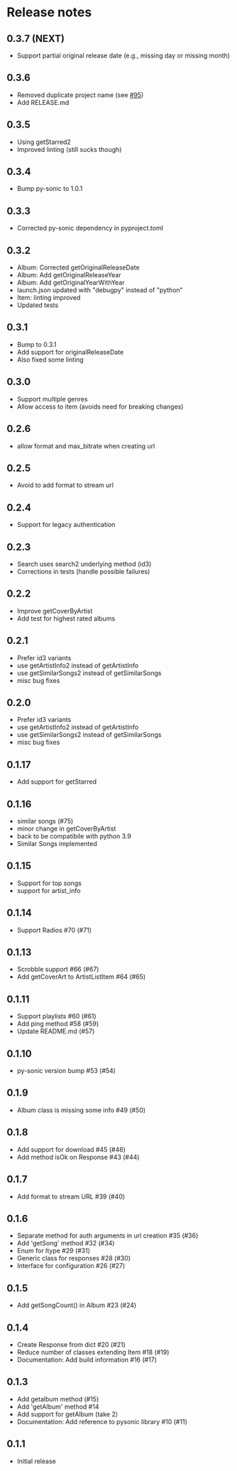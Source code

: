 # Release notes

## 0.3.7 (NEXT)

- Support partial original release date (e.g., missing day or missing month)

## 0.3.6

- Removed duplicate project name (see [#95](https://github.com/GioF71/subsonic-connector/issues/95))
- Add RELEASE.md

## 0.3.5

- Using getStarred2
- Improved linting (still sucks though)

## 0.3.4

- Bump py-sonic to 1.0.1

## 0.3.3

- Corrected py-sonic dependency in pyproject.toml

## 0.3.2

- Album: Corrected getOriginalReleaseDate
- Album: Add getOriginalReleaseYear
- Album: Add getOriginalYearWithYear
- launch.json updated with "debugpy" instead of "python"
- Item: linting improved
- Updated tests

## 0.3.1

- Bump to 0.3.1
- Add support for originalReleaseDate
- Also fixed some linting

## 0.3.0

- Support multiple genres
- Allow access to item (avoids need for breaking changes)

## 0.2.6

- allow format and max_bitrate when creating url

## 0.2.5

- Avoid to add format to stream url

## 0.2.4

- Support for legacy authentication

## 0.2.3

- Search uses search2 underlying method (id3)
- Corrections in tests (handle possible failures)

## 0.2.2

- Improve getCoverByArtist
- Add test for highest rated albums

## 0.2.1

- Prefer id3 variants
- use getArtistInfo2 instead of getArtistInfo
- use getSimilarSongs2 instead of getSimilarSongs
- misc bug fixes

## 0.2.0

- Prefer id3 variants
- use getArtistInfo2 instead of getArtistInfo
- use getSimilarSongs2 instead of getSimilarSongs
- misc bug fixes

## 0.1.17

- Add support for getStarred

## 0.1.16

- similar songs (#75)
- minor change in getCoverByArtist
- back to be compatibile with python 3.9
- Similar Songs implemented

## 0.1.15

- Support for top songs
- support for artist_info

## 0.1.14

- Support Radios #70 (#71)

## 0.1.13

- Scrobble support #66 (#67)
- Add getCoverArt to ArtistListItem #64 (#65)

## 0.1.11

- Support playlists #60 (#61)
- Add ping method #58 (#59)
- Update README.md (#57)

## 0.1.10

- py-sonic version bump #53 (#54)

## 0.1.9

- Album class is missing some info #49 (#50)

## 0.1.8

- Add support for download #45 (#46)
- Add method isOk on Response #43 (#44)

## 0.1.7

- Add format to stream URL #39 (#40)

## 0.1.6

- Separate method for auth arguments in url creation #35 (#36)
- Add 'getSong' method #32 (#34)
- Enum for ltype #29 (#31)
- Generic class for responses #28 (#30)
- Interface for configuration #26 (#27)

## 0.1.5

- Add getSongCount() in Album #23 (#24)

## 0.1.4

- Create Response from dict #20 (#21)
- Reduce number of classes extending Item #18 (#19)
- Documentation: Add build information #16 (#17)

## 0.1.3

- Add getalbum method (#15)
- Add 'getAlbum' method #14
- Add support for getAlbum (take 2)
- Documentation: Add reference to pysonic library #10 (#11)

## 0.1.1

- Initial release

